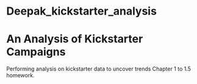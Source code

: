 # Deepak_kickstarter_analysis
# An Analysis of Kickstarter Campaigns
Performing analysis on kickstarter data to uncover trends
Chapter 1 to 1.5 homework.
